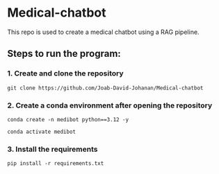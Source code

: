 # Medical-chatbot
This repo is used to create a medical chatbot using a RAG pipeline.

## Steps to run the program:

### 1. Create and clone the repository

`git clone https://github.com/Joab-David-Johanan/Medical-chatbot`

### 2. Create a conda environment after opening the repository

`conda create -n medibot python==3.12 -y`

`conda activate medibot`

### 3. Install the requirements

`pip install -r requirements.txt`



